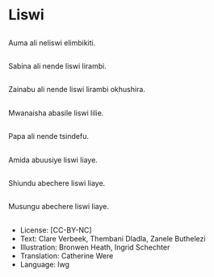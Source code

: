 # Liswi

##
Auma ali neliswi
elimbikiti.

##
Sabina ali nende liswi
lirambi.

##
Zainabu ali nende liswi
lirambi okhushira.

##
Mwanaisha abasile liswi
lilie.

##
Papa ali nende tsindefu.

##
Amida abuusiye liswi
liaye.

##
Shiundu abechere liswi
liaye.

##
Musungu abechere liswi
liaye.

##
* License: [CC-BY-NC]
* Text: Clare Verbeek, Thembani Dladla, Zanele Buthelezi
* Illustration: Bronwen Heath, Ingrid Schechter
* Translation: Catherine Were
* Language: lwg
